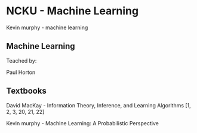 # NCKU - Machine Learning

Kevin murphy - machine learning

## Machine Learning

Teached by:

Paul Horton

## Textbooks

David MacKay - Information Theory, Inference, and Learning Algorithms \[1, 2, 3, 20, 21, 22\] 

Kevin murphy - Machine Learning: A Probabilistic Perspective

